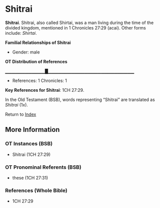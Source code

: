 # Shitrai
**Shitrai**. 
Shitrai, also called Shirtai, was a man living during the time of the divided kingdom, mentioned in 1 Chronicles 27:29 (acai). 
Other forms include: 
*Shirtai*. 




**Familial Relationships of Shitrai**


* Gender: male


**OT Distribution of References**

▁▁▁▁▁▁▁▁▁▁▁▁█▁▁▁▁▁▁▁▁▁▁▁▁▁▁▁▁▁▁▁▁▁▁▁▁▁▁
* References: 1 Chronicles: 1



**Key References for Shitrai**: 
1CH 27:29. 


In the Old Testament (BSB), words representing “Shitrai” are translated as 
*Shitrai* (1x). 




Return to [Index](00-Index.md)

## More Information

### OT Instances (BSB)

* Shitrai (1CH 27:29)



### OT Pronominal Referents (BSB)

* these (1CH 27:31)



### References (Whole Bible)

* 1CH 27:29



